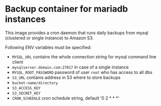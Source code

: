 # Backup container for mariadb instances

This image provides a cron daemon that runs daily backups from mysql (clustered or single instance) to Amazon S3.

Following ENV variables must be specified:
 - `MYSQL_URL` contains the whole connection string for mysql command line client
  - `mysqlserver.domain.com:27017` in case of a single instance
 - `MYSQL_ROOT_PASSWORD` password of user `root` who has access to all dbs
 - `S3_URL` contains address in S3 where to store backups
  - `bucket-name/directory`
 - `S3_ACCESS_KEY`
 - `S3_SECRET_KEY`
 - `CRON_SCHEDULE` cron schedule string, default '0 2 * * *'

